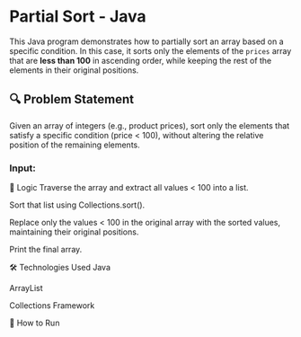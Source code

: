 # Partial Sort - Java

This Java program demonstrates how to partially sort an array based on a specific condition. In this case, it sorts only the elements of the `prices` array that are **less than 100** in ascending order, while keeping the rest of the elements in their original positions.

## 🔍 Problem Statement

Given an array of integers (e.g., product prices), sort only the elements that satisfy a specific condition (price < 100), without altering the relative position of the remaining elements.

### Input:
🧠 Logic
Traverse the array and extract all values < 100 into a list.

Sort that list using Collections.sort().

Replace only the values < 100 in the original array with the sorted values, maintaining their original positions.

Print the final array.

🛠 Technologies Used
Java

ArrayList

Collections Framework

🚀 How to Run
